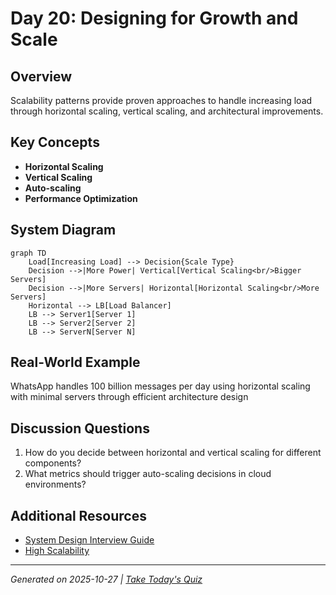 # Day 20: Designing for Growth and Scale

## Overview
Scalability patterns provide proven approaches to handle increasing load through horizontal scaling, vertical scaling, and architectural improvements.

## Key Concepts
- **Horizontal Scaling**
- **Vertical Scaling**
- **Auto-scaling**
- **Performance Optimization**

## System Diagram
```mermaid
graph TD
    Load[Increasing Load] --> Decision{Scale Type}
    Decision -->|More Power| Vertical[Vertical Scaling<br/>Bigger Servers]
    Decision -->|More Servers| Horizontal[Horizontal Scaling<br/>More Servers]
    Horizontal --> LB[Load Balancer]
    LB --> Server1[Server 1]
    LB --> Server2[Server 2]
    LB --> ServerN[Server N]
```

## Real-World Example
WhatsApp handles 100 billion messages per day using horizontal scaling with minimal servers through efficient architecture design

## Discussion Questions
1. How do you decide between horizontal and vertical scaling for different components?
2. What metrics should trigger auto-scaling decisions in cloud environments?

## Additional Resources
- [System Design Interview Guide](https://github.com/donnemartin/system-design-primer)
- [High Scalability](http://highscalability.com/)

---
*Generated on 2025-10-27 | [Take Today's Quiz](../docs/quiz-2025-10-27.html)*
